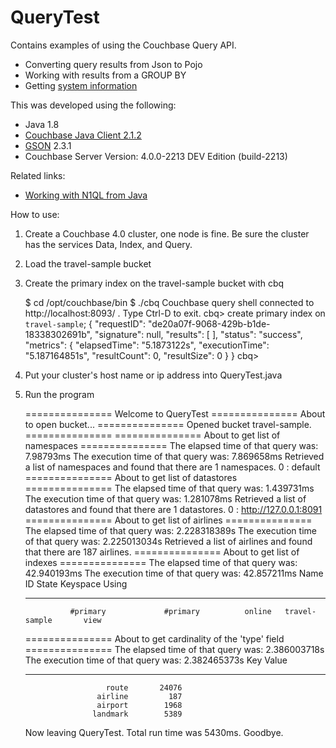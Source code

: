 # QueryTest

Contains examples of using the Couchbase Query API.

* Converting query results from Json to Pojo
* Working with results from a GROUP BY
* Getting [system information](http://docs.couchbase.com/developer/n1ql-dp4/topics/sysinfo.html)

This was developed using the following:

* Java 1.8
* [Couchbase Java Client 2.1.2](http://docs.couchbase.com/developer/java-2.1/java-intro.html)
* [GSON](https://code.google.com/p/google-gson/) 2.3.1
* Couchbase Server Version: 4.0.0-2213 DEV Edition (build-2213)


Related links:

* [Working with N1QL from Java](http://docs.couchbase.com/developer/java-2.1/querying-n1ql.html)

How to use:

1.  Create a Couchbase 4.0 cluster, one node is fine.  Be sure the cluster has the services Data, Index, and Query.



2.  Load the travel-sample bucket




3.  Create the primary index on the travel-sample bucket with cbq

    $ cd /opt/couchbase/bin
    $ ./cbq
    Couchbase query shell connected to http://localhost:8093/ . Type Ctrl-D to exit.
    cbq> create primary index on `travel-sample`;
    {
        "requestID": "de20a07f-9068-429b-b1de-18338302691b",
        "signature": null,
        "results": [
        ],
        "status": "success",
        "metrics": {
            "elapsedTime": "5.1873122s",
            "executionTime": "5.187164851s",
            "resultCount": 0,
            "resultSize": 0
        }
    }
    cbq>

4.  Put your cluster's host name or ip address into QueryTest.java
5.  Run the program

      =============== Welcome to QueryTest ===============
      About to open bucket...
      =============== Opened bucket travel-sample. ===============
      =============== About to get list of namespaces ===============
      The elapsed time of that query was:   7.98793ms
      The execution time of that query was: 7.869658ms
      Retrieved a list of namespaces and found that there are 1 namespaces.
       0 :    default
      =============== About to get list of datastores ===============
      The elapsed time of that query was:   1.439731ms
      The execution time of that query was: 1.281078ms
      Retrieved a list of datastores and found that there are 1 datastores.
       0 : http://127.0.0.1:8091
      =============== About to get list of airlines ===============
      The elapsed time of that query was:   2.228318389s
      The execution time of that query was: 2.225013034s
      Retrieved a list of airlines and found that there are 187 airlines.
      =============== About to get list of indexes ===============
      The elapsed time of that query was:   42.940193ms
      The execution time of that query was: 42.857211ms
      Name                  ID                   State           Keyspace        Using     
      --------------------  -------------------- --------------- --------------- ----------
                  #primary             #primary          online   travel-sample       view
      =============== About to get cardinality of the 'type' field ===============
      The elapsed time of that query was:   2.386003718s
      The execution time of that query was: 2.382465373s
      Key                        Value     
      -------------------------  ----------
                          route       24076
                        airline         187
                        airport        1968
                       landmark        5389
      Now leaving QueryTest.  Total run time was 5430ms. Goodbye.

